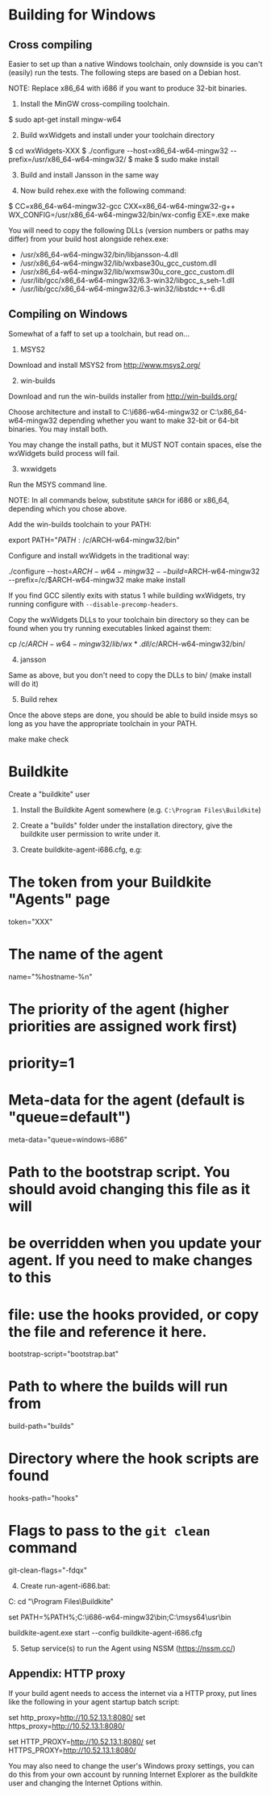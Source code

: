 # Building for Windows

## Cross compiling

Easier to set up than a native Windows toolchain, only downside is you can't (easily) run the tests. The following steps are based on a Debian host.

NOTE: Replace x86_64 with i686 if you want to produce 32-bit binaries.

1) Install the MinGW cross-compiling toolchain.

  $ sudo apt-get install mingw-w64

2) Build wxWidgets and install under your toolchain directory

  $ cd wxWidgets-XXX
  $ ./configure --host=x86_64-w64-mingw32 --prefix=/usr/x86_64-w64-mingw32/
  $ make
  $ sudo make install

3) Build and install Jansson in the same way

4) Now build rehex.exe with the following command:

  $ CC=x86_64-w64-mingw32-gcc CXX=x86_64-w64-mingw32-g++ \
    WX_CONFIG=/usr/x86_64-w64-mingw32/bin/wx-config EXE=.exe make

You will need to copy the following DLLs (version numbers or paths may differ) from your build host alongside rehex.exe:

 * /usr/x86_64-w64-mingw32/bin/libjansson-4.dll
 * /usr/x86_64-w64-mingw32/lib/wxbase30u_gcc_custom.dll
 * /usr/x86_64-w64-mingw32/lib/wxmsw30u_core_gcc_custom.dll
 * /usr/lib/gcc/x86_64-w64-mingw32/6.3-win32/libgcc_s_seh-1.dll
 * /usr/lib/gcc/x86_64-w64-mingw32/6.3-win32/libstdc++-6.dll

## Compiling on Windows

Somewhat of a faff to set up a toolchain, but read on...

1) MSYS2

Download and install MSYS2 from http://www.msys2.org/

2) win-builds

Download and run the win-builds installer from http://win-builds.org/

Choose architecture and install to C:\i686-w64-mingw32 or C:\x86_64-w64-mingw32 depending whether you want to make 32-bit or 64-bit binaries. You may install both.

You may change the install paths, but it MUST NOT contain spaces, else the wxWidgets build process will fail.

3) wxwidgets

Run the MSYS command line.

NOTE: In all commands below, substitute `$ARCH` for i686 or x86_64, depending which you chose above.

Add the win-builds toolchain to your PATH:

  export PATH="$PATH:/c/$ARCH-w64-mingw32/bin"

Configure and install wxWidgets in the traditional way:

  ./configure --host=$ARCH-w64-mingw32 --build=$ARCH-w64-mingw32 --prefix=/c/$ARCH-w64-mingw32
  make
  make install

If you find GCC silently exits with status 1 while building wxWidgets, try running configure with `--disable-precomp-headers`.

Copy the wxWidgets DLLs to your toolchain bin directory so they can be found when you try running executables linked against them:

  cp /c/$ARCH-w64-mingw32/lib/wx*.dll /c/$ARCH-w64-mingw32/bin/

4) jansson

Same as above, but you don't need to copy the DLLs to bin/ (make install will do it)

5) Build rehex

Once the above steps are done, you should be able to build inside msys so long as you have the appropriate toolchain in your PATH.

  make
  make check

# Buildkite

Create a "buildkite" user

1) Install the Buildkite Agent somewhere (e.g. `C:\Program Files\Buildkite`)

2) Create a "builds" folder under the installation directory, give the buildkite user permission to write under it.

3) Create buildkite-agent-i686.cfg, e.g:

  # The token from your Buildkite "Agents" page
  token="XXX"
  
  # The name of the agent
  name="%hostname-%n"
  
  # The priority of the agent (higher priorities are assigned work first)
  # priority=1
  
  # Meta-data for the agent (default is "queue=default")
  meta-data="queue=windows-i686"
  
  # Path to the bootstrap script. You should avoid changing this file as it will
  # be overridden when you update your agent. If you need to make changes to this
  # file: use the hooks provided, or copy the file and reference it here.
  bootstrap-script="bootstrap.bat"
  
  # Path to where the builds will run from
  build-path="builds"
  
  # Directory where the hook scripts are found
  hooks-path="hooks"
  
  # Flags to pass to the `git clean` command
  git-clean-flags="-fdqx"

4) Create run-agent-i686.bat:

  C:
  cd "\Program Files\Buildkite"
  
  set PATH=%PATH%;C:\i686-w64-mingw32\bin;C:\msys64\usr\bin
  
  buildkite-agent.exe start --config buildkite-agent-i686.cfg

5) Setup service(s) to run the Agent using NSSM (https://nssm.cc/)

## Appendix: HTTP proxy

If your build agent needs to access the internet via a HTTP proxy, put lines like the following in your agent startup batch script:

  set http_proxy=http://10.52.13.1:8080/
  set https_proxy=http://10.52.13.1:8080/
  
  set HTTP_PROXY=http://10.52.13.1:8080/
  set HTTPS_PROXY=http://10.52.13.1:8080/

You may also need to change the user's Windows proxy settings, you can do this from your own account by running Internet Explorer as the buildkite user and changing the Internet Options within.

